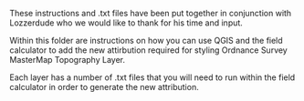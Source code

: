 These instructions and .txt files have been put together in conjunction with Lozzerdude who we would like to thank for his time and input.

Within this folder are instructions on how you can use QGIS and the field calculator to add the new attirbution required for styling Ordnance Survey MasterMap Topography Layer.

Each layer has a number of .txt files that you will need to run within the field calculator in order to generate the new attribution.
